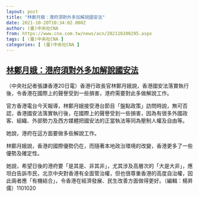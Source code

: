 ```yaml
---
layout: post
title: "林鄭月娥：港府須對外多加解說國安法"
date: 2021-10-20T10:34:02.000Z
author: (臺)中央社CNA
from: https://www.cna.com.tw/news/acn/202110200295.aspx
tags: [ (臺)中央社CNA ]
categories: [ (臺)中央社CNA ]
---
```

<!--1634726042000-->
[林鄭月娥：港府須對外多加解說國安法](https://www.cna.com.tw/news/acn/202110200295.aspx)
------

<div>
<div></div><div><p>（中央社記者張謙香港20日電）香港行政長官林鄭月娥說，香港國安法落實執行後，令香港在國際上的聲譽受到一些損害，港府需要對此多做解說工作。</p><p>官方香港電台今天報導，林鄭月娥接受港台節目「盤點政策」訪問時說，無可否認，香港國安法落實執行後，在國際上的聲譽受到一些損害，因為有很多外國政客、組織、外部勢力及西方媒體把國安法的正當執法等同為壓制人權及自由等。</p><p>她說，港府在這方面要做多些解說工作。</p><p>林鄭月娥說，香港的國際優勢仍在，而隨著本地政治環境的改變，香港更多了一些優勢及確定性。</p><p>她說，希望日後的港府要「是其是、非其非」，尤其涉及高層次的「大是大非」，應坦白告訴市民，北京中央對香港有全面管治權，但也很尊重香港的高度自治權，因此兩者應「有機結合」，令香港在經濟發展、民生改善方面做得更好。（編輯：楊昇儒）1101020</p></div>
</div>
